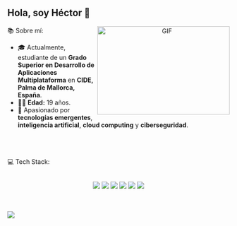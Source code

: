 ## Hola, soy Héctor 👋

<p align="center">
  <img align="right" height="200" width="300" alt="GIF" src="https://media4.giphy.com/media/v1.Y2lkPTc5MGI3NjExYWswdmpmeGo1M2tweTFrb2NwaXJsM2h5MDNwMjI3M3NrcjdhZHZwMSZlcD12MV9pbnRlcm5hbF9naWZfYnlfaWQmY3Q9Zw/eurFuCy8b1t6mwYtfo/giphy.gif">
</p>


📚 Sobre mí:
- 🎓 Actualmente, estudiante de un **Grado Superior en Desarrollo de Aplicaciones Multiplataforma** en **CIDE, Palma de Mallorca, España**.
- 🧔🏻 **Edad:** 19 años.
- 🚀 Apasionado por **tecnologías emergentes**, **inteligencia artificial**, **cloud computing** y **ciberseguridad**.


<br/>
<br/>
<br/>
💻 Tech Stack:
<br/>
<br/>
<p align="center">
  <img src="https://img.shields.io/badge/java-%23ED8B00.svg?style=for-the-badge&logo=openjdk&logoColor=white" />
  <img src="https://img.shields.io/badge/html5-%23E34F26.svg?style=for-the-badge&logo=html5&logoColor=white" />
  <img src="https://img.shields.io/badge/css3-%231572B6.svg?style=for-the-badge&logo=css3&logoColor=white" />
  <img src="https://img.shields.io/badge/javascript-%23323330.svg?style=for-the-badge&logo=javascript&logoColor=%23F7DF1E" />
  <img src="https://img.shields.io/badge/mysql-4479A1.svg?style=for-the-badge&logo=mysql&logoColor=white" />
  <img src="https://img.shields.io/badge/python-3670A0?style=for-the-badge&logo=python&logoColor=ffdd54" />
</p>
<br/>
<br/>
 <img src="https://github-readme-stats.vercel.app/api/top-langs/?username=hector-rodri&theme=shadow_blue&hide_border=false&include_all_commits=true&count_private=true&layout=compact" align="center" />





